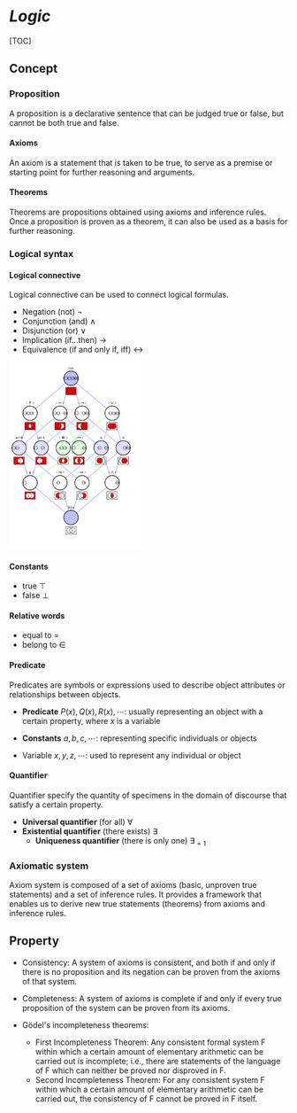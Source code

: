 # $Logic$

[TOC]

## Concept

### Proposition

A proposition is a declarative sentence that can be judged true or false, but cannot be both true and false.

#### Axioms

An axiom is a statement that is taken to be true, to serve as a premise or starting point for further reasoning and arguments. 

#### Theorems

Theorems are propositions obtained using axioms and inference rules. Once a proposition is proven as a theorem, it can also be used as a basis for further reasoning.

### Logical syntax
#### Logical connective

Logical connective can be used to connect logical formulas. 

- Negation (not) $\neg$
- Conjunction (and) $\wedge$
- Disjunction (or) $\vee$
- Implication (if...then) $\rightarrow$
- Equivalence (if and only if, iff) $\leftrightarrow$

<img src="assets/Logical_connectives_Hasse_diagram.svg" alt="Logical_connectives_Hasse_diagram" style="zoom: 33%;" />

#### Constants

- true $\top$
- false $\bot$

#### Relative words

- equal to $=$
- belong to $\in$

#### Predicate

Predicates are symbols or expressions used to describe object attributes or relationships between objects.

- **Predicate** $P (x), Q (x), R (x), \cdots$: usually representing an object with a certain property, where $x$ is a variable

- **Constants** $a, b, c, \cdots$: representing specific individuals or objects

- Variable $x, y, z, \cdots$: used to represent any individual or object

#### Quantifier

Quantifier specify the quantity of specimens in the domain of discourse that satisfy a certain property. 

- **Universal quantifier** (for all) $\forall$
- **Existential quantifier** (there exists) $\exists$ 
  - **Uniqueness quantifier** (there is only one) $\exists_{=1}$


### Axiomatic system

Axiom system is composed of a set of axioms (basic, unproven true statements) and a set of inference rules. It provides a framework that enables us to derive new true statements (theorems) from axioms and inference rules.

## Property

- Consistency: A system of axioms is consistent, and both if and only if there is no proposition and its negation can be proven from the axioms of that system.

- Completeness: A system of axioms is complete if and only if every true proposition of the system can be proven from its axioms.

- Gödel's incompleteness theorems: 
  - First Incompleteness Theorem: Any consistent formal system F within which a certain amount of elementary arithmetic can be carried out is incomplete; i.e., there are statements of the language of F which can neither be proved nor disproved in F.
  - Second Incompleteness Theorem: For any consistent system F within which a certain amount of elementary arithmetic can be carried out, the consistency of F cannot be proved in F itself.
